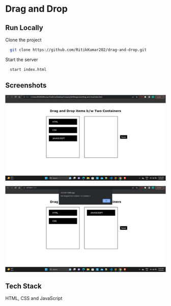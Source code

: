 

# Drag and Drop


## Run Locally

Clone the project

```bash
  git clone https://github.com/RitikKumar202/drag-and-drop.git
```

Start the server

```bash
  start index.html 
```


## Screenshots

![App Screenshot](https://github.com/RitikKumar202/drag-and-drop/blob/ritik-kumar/screenshots/Screenshot%20(61).png?raw=true)

![App Screenshot](https://github.com/RitikKumar202/drag-and-drop/blob/ritik-kumar/screenshots/Screenshot%20(62).png?raw=true)


## Tech Stack

HTML, CSS and JavaScript

